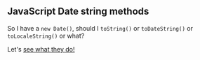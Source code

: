 ## JavaScript Date string methods

So I have a `new Date()`, should I `toString()` or `toDateString()` or `toLocaleString()` or what?

Let's [see what they do!](https://aaronbeall.github.io/date-string-methods)